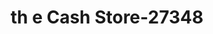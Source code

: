 ---
f_zip-code: 97850
f_state-code: OR
title: th e Cash Store-27348
f_phone: 541-663-8888
f_city-only: La Grande
f_address: 2212 Island Ave La Grande
f_location-unique-id: '27348'
slug: th-e-cash-store-27348
updated-on: '2024-05-30T13:46:58.046Z'
created-on: '2024-05-30T13:36:59.803Z'
published-on: '2024-05-30T13:54:32.469Z'
f_city-state: cms/city/la-grande-or.md
f_company: cms/company/th-e-cash-store.md
f_state: cms/state/oregon.md
layout: '[payday-loan].html'
tags: payday-loan
---